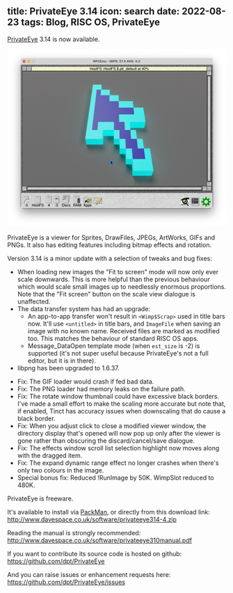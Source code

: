 title: PrivateEye 3.14
icon: search
date: 2022-08-23
tags: Blog, RISC OS, PrivateEye
----

<!-- begin summary -->

[PrivateEye](/risc.os/privateeye.html) 3.14 is now available.

[![Peter Default](/software/thumbs/eyesnap6.png)](/software/eyesnap6.png)

PrivateEye is a viewer for Sprites, DrawFiles, JPEGs, ArtWorks, GIFs and PNGs. It also has editing features including bitmap effects and rotation.

Version 3.14 is a minor update with a selection of tweaks and bug fixes:

* When loading new images the "Fit to screen" mode will now only ever scale downwards. This is more helpful than the previous behaviour which would scale small images up to needlessly enormous proportions. Note that the "Fit screen" button on the scale view dialogue is unaffected.
* The data transfer system has had an upgrade:
  * An app-to-app transfer won't result in `<Wimp$Scrap>` used in title bars now. It'll use `<untitled>` in title bars, and `ImageFile` when saving an image with no known name. Received files are marked as modified too. This matches the behaviour of standard RISC OS apps.
  * Message_DataOpen template mode (when `est_size` is -2) is supported (it's not super useful because PrivateEye's not a full editor, but it is in there).
* libpng has been upgraded to 1.6.37.

<!-- end summary -->

* Fix: The GIF loader would crash if fed bad data.
* Fix: The PNG loader had memory leaks on the failure path.
* Fix: The rotate window thumbnail could have excessive black borders. I've made a small effort to make the scaling more accurate but note that, if enabled, Tinct has accuracy issues when downscaling that do cause a black border.
* Fix: When you adjust click to close a modified viewer window, the directory display that's opened will now pop up only after the viewer is gone rather than obscuring the discard/cancel/save dialogue.
* Fix: The effects window scroll list selection highlight now moves along with the dragged item.
* Fix: The expand dynamic range effect no longer crashes when there's only two colours in the image.
* Special bonus fix: Reduced !RunImage by 50K. WimpSlot reduced to 480K.

PrivateEye is freeware.

It's available to install via [PackMan](https://sites.google.com/site/alansriscosstuff/packman), or directly from this download link:  
http://www.davespace.co.uk/software/privateeye314-4.zip

Reading the manual is strongly recommended:  
http://www.davespace.co.uk/software/privateeye310manual.pdf

If you want to contribute its source code is hosted on github:  
https://github.com/dpt/PrivateEye

And you can raise issues or enhancement requests here:  
https://github.com/dpt/PrivateEye/issues
